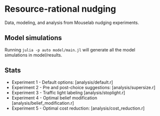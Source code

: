 # Resource-rational nudging

Data, modeling, and analysis from Mouselab nudging experiments.

## Model simulations

Running `julia -p auto model/main.jl` will generate all the model simulations in model/results. 

## Stats

* Experiment 1 - Default options: [analysis/default.r]
* Experiment 2 - Pre and post-choice suggestions: [analysis/supersize.r]
* Experiment 3 - Traffic light labeling [analysis/stoplight.r]
* Experiment 4 - Optimal belief modification [analysis/belief_modification.r]
* Experiment 5 - Optimal cost reduction: [analysis/cost_reduction.r]